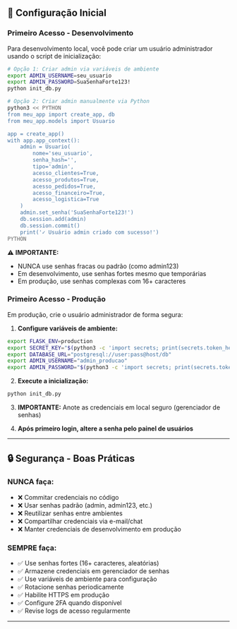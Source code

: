 ## 🔑 Configuração Inicial

### **Primeiro Acesso - Desenvolvimento**

Para desenvolvimento local, você pode criar um usuário administrador usando o script de inicialização:

```bash
# Opção 1: Criar admin via variáveis de ambiente
export ADMIN_USERNAME=seu_usuario
export ADMIN_PASSWORD=SuaSenhaForte123!
python init_db.py

# Opção 2: Criar admin manualmente via Python
python3 << PYTHON
from meu_app import create_app, db
from meu_app.models import Usuario

app = create_app()
with app.app_context():
    admin = Usuario(
        nome='seu_usuario',
        senha_hash='',
        tipo='admin',
        acesso_clientes=True,
        acesso_produtos=True,
        acesso_pedidos=True,
        acesso_financeiro=True,
        acesso_logistica=True
    )
    admin.set_senha('SuaSenhaForte123!')
    db.session.add(admin)
    db.session.commit()
    print('✓ Usuário admin criado com sucesso!')
PYTHON
```

⚠️ **IMPORTANTE:** 
- NUNCA use senhas fracas ou padrão (como admin123)
- Em desenvolvimento, use senhas fortes mesmo que temporárias
- Em produção, use senhas complexas com 16+ caracteres

### **Primeiro Acesso - Produção**

Em produção, crie o usuário administrador de forma segura:

1. **Configure variáveis de ambiente:**
```bash
export FLASK_ENV=production
export SECRET_KEY="$(python3 -c 'import secrets; print(secrets.token_hex(32))')"
export DATABASE_URL="postgresql://user:pass@host/db"
export ADMIN_USERNAME="admin_producao"
export ADMIN_PASSWORD="$(python3 -c 'import secrets; print(secrets.token_urlsafe(32))')"
```

2. **Execute a inicialização:**
```bash
python init_db.py
```

3. **IMPORTANTE:** Anote as credenciais em local seguro (gerenciador de senhas)

4. **Após primeiro login, altere a senha pelo painel de usuários**

---

## 🔒 Segurança - Boas Práticas

### **NUNCA faça:**
- ❌ Commitar credenciais no código
- ❌ Usar senhas padrão (admin, admin123, etc.)
- ❌ Reutilizar senhas entre ambientes
- ❌ Compartilhar credenciais via e-mail/chat
- ❌ Manter credenciais de desenvolvimento em produção

### **SEMPRE faça:**
- ✅ Use senhas fortes (16+ caracteres, aleatórias)
- ✅ Armazene credenciais em gerenciador de senhas
- ✅ Use variáveis de ambiente para configuração
- ✅ Rotacione senhas periodicamente
- ✅ Habilite HTTPS em produção
- ✅ Configure 2FA quando disponível
- ✅ Revise logs de acesso regularmente

---
